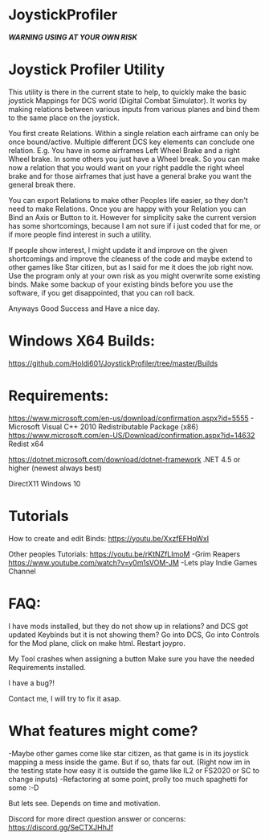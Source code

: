 # JoystickProfiler
***WARNING USING AT YOUR OWN RISK***

# Joystick Profiler Utility

This utility is there in the current state to help, to quickly make the basic joystick Mappings for DCS world (Digital Combat Simulator).
It works by making relations between various inputs from various planes and bind them to the same place on the joystick.

You first create Relations. Within a single relation each airframe can only be once bound/active. Multiple different DCS key elements can conclude one relation. 
E.g. You have in some airframes Left Wheel Brake and a right Wheel brake. In some others you just have a Wheel break. So you can make now a relation that you would want on your
right paddle the right wheel brake and for those airframes that just have a general brake you want the general break there. 

You can export Relations to make other Peoples life easier, so they don't need to make Relations. 
Once you are happy with your Relation you can Bind an Axis or Button to it. 
However for simplicity sake the current version has some shortcomings, because I am not sure if i just coded that for me, or if more people find interest in such a utility.

If people show interest, I might update it and improve on the given shortcomings and improve the cleaness of the code and maybe extend to other games like Star citizen, but as I said for me it does the job right now. 
Use the program only at your own risk as you might overwrite some existing binds. Make some backup of your existing binds before you use the software, if you get disappointed, that you can roll back.

Anyways Good Success and Have a nice day.

# Windows X64 Builds: 

https://github.com/Holdi601/JoystickProfiler/tree/master/Builds 


# Requirements:
https://www.microsoft.com/en-us/download/confirmation.aspx?id=5555 - Microsoft Visual C++ 2010 Redistributable Package (x86)
https://www.microsoft.com/en-US/Download/confirmation.aspx?id=14632 Redist x64

https://dotnet.microsoft.com/download/dotnet-framework .NET 4.5 or higher (newest always best)

DirectX11
Windows 10

# Tutorials

How to create and edit Binds:
https://youtu.be/XxzfEFHpWxI

Other peoples Tutorials:
https://youtu.be/rKtNZfLImoM -Grim Reapers
https://www.youtube.com/watch?v=y0m1sVOM-JM -Lets play Indie Games Channel


# FAQ:
I have mods installed, but they do not show up in relations?
and
DCS got updated Keybinds but it is not showing them?
Go into DCS, Go into Controls for the Mod plane, click on make html. Restart joypro.



My Tool crashes when assigning a button
Make sure you have the needed Requirements installed.


I have a bug?!

Contact me, I will try to fix it asap. 


# What features might come?

-Maybe other games come like star citizen, as that game is in its joystick mapping a mess inside the game. But if so, thats far out. 
(Right now im in the testing state how easy it is outside the game like IL2 or FS2020 or SC to change inputs)
-Refactoring at some point, prolly too much spaghetti for some :-D 


But lets see. Depends on time and motivation. 


Discord for more direct question answer or concerns: https://discord.gg/SeCTXJHhJf
